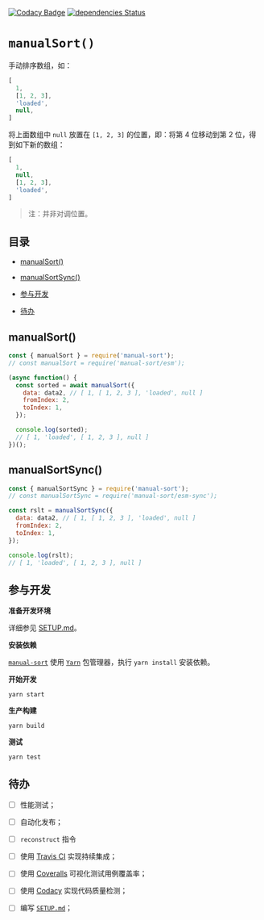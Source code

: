 [![Codacy Badge](https://api.codacy.com/project/badge/Grade/287dcca0ce554a15b8a55daffacd72d2)](https://app.codacy.com/app/swzyocowboy/manual-sort?utm_source=github.com&utm_medium=referral&utm_content=iTonyYo/manual-sort&utm_campaign=Badge_Grade_Dashboard)
[![dependencies Status](https://david-dm.org/iTonyYo/manual-sort/status.svg)](https://david-dm.org/iTonyYo/manual-sort)

# `manualSort()`

手动排序数组，如：

```javascript
[
  1,
  [1, 2, 3],
  'loaded',
  null,
]
```

将上面数组中 `null` 放置在 `[1, 2, 3]` 的位置，即：将第 4 位移动到第 2 位，得到如下新的数组：

```javascript
[
  1,
  null,
  [1, 2, 3],
  'loaded',
]
```

> 注：并非对调位置。

## 目录

- [manualSort()](#manualsort)

- [manualSortSync()](#manualsortsync)

- [参与开发](#%E5%8F%82%E4%B8%8E%E5%BC%80%E5%8F%91)

- [待办](#%E5%BE%85%E5%8A%9E)

## manualSort()

```javascript
const { manualSort } = require('manual-sort');
// const manualSort = require('manual-sort/esm');

(async function() {
  const sorted = await manualSort({
    data: data2, // [ 1, [ 1, 2, 3 ], 'loaded', null ]
    fromIndex: 2,
    toIndex: 1,
  });

  console.log(sorted);
  // [ 1, 'loaded', [ 1, 2, 3 ], null ]
})();
```

## manualSortSync()

```javascript
const { manualSortSync } = require('manual-sort');
// const manualSortSync = require('manual-sort/esm-sync');

const rslt = manualSortSync({
  data: data2, // [ 1, [ 1, 2, 3 ], 'loaded', null ]
  fromIndex: 2,
  toIndex: 1,
});

console.log(rslt);
// [ 1, 'loaded', [ 1, 2, 3 ], null ]
```

## 参与开发

**准备开发环境**

详细参见 [SETUP.md]()。

**安装依赖**

[`manual-sort`]() 使用 [`Yarn`](https://yarnpkg.com/zh-Hans/) 包管理器，执行 `yarn install` 安装依赖。

**开始开发**

```shell
yarn start
```

**生产构建**

```shell
yarn build
```

**测试**

```shell
yarn test
```

## 待办

- [ ] 性能测试；

- [ ] 自动化发布；

- [ ] `reconstruct` 指令

- [ ] 使用 [Travis CI](https://travis-ci.org/) 实现持续集成；

- [ ] 使用 [Coveralls](https://coveralls.io/) 可视化测试用例覆盖率；

- [ ] 使用 [Codacy](https://www.codacy.com/) 实现代码质量检测；

- [ ] 编写 [`SETUP.md`]()；
